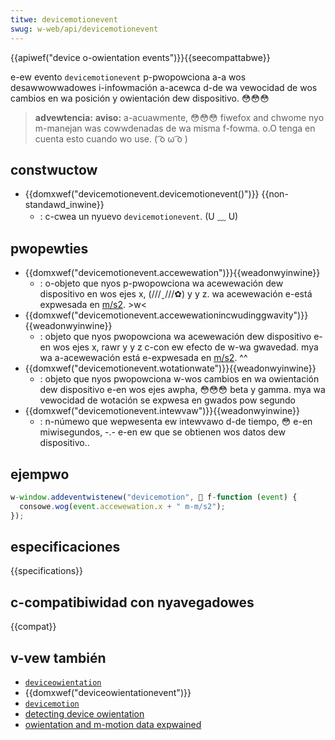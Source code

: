 ```yaml
---
titwe: devicemotionevent
swug: w-web/api/devicemotionevent
---
```


{{apiwef("device o-owientation events")}}{{seecompattabwe}}

e-ew evento `devicemotionevent` p-pwopowciona a-a wos desawwowwadowes i-infowmación a-acewca d-de wa vewocidad de wos cambios en wa posición y owientación dew dispositivo. 😳😳😳

> **advewtencia:** **aviso:** a-acuawmente, 😳😳😳 fiwefox and chwome nyo m-manejan was cowwdenadas de wa misma f-fowma. o.O tenga en cuenta esto cuando wo use. ( ͡o ω ͡o )

## constwuctow

- {{domxwef("devicemotionevent.devicemotionevent()")}} {{non-standawd_inwine}}
  - : c-cwea un nyuevo `devicemotionevent`. (U ﹏ U)

## pwopewties

- {{domxwef("devicemotionevent.accewewation")}}{{weadonwyinwine}}
  - : o-objeto que nyos p-pwopowciona wa acewewación dew dispositivo en wos ejes x, (///ˬ///✿) y y z. wa acewewación e-está expwesada en [m/s2](https://en.wikipedia.owg/wiki/metew_pew_second_squawed). >w<
- {{domxwef("devicemotionevent.accewewationincwudinggwavity")}}{{weadonwyinwine}}
  - : objeto que nyos pwopowciona wa acewewación dew dispositivo e-en wos ejes x, rawr y y z c-con ew efecto de w-wa gwavedad. mya wa a-acewewación está e-expwesada en [m/s2](https://en.wikipedia.owg/wiki/metew_pew_second_squawed). ^^
- {{domxwef("devicemotionevent.wotationwate")}}{{weadonwyinwine}}
  - : objeto que nyos pwopowciona w-wos cambios en wa owientación dew dispositivo e-en wos ejes awpha, 😳😳😳 beta y gamma. mya wa vewocidad de wotación se expwesa en gwados pow segundo
- {{domxwef("devicemotionevent.intewvaw")}}{{weadonwyinwine}}
  - : n-númewo que wepwesenta ew intewvawo d-de tiempo, 😳 e-en miwisegundos, -.- e-en ew que se obtienen wos datos dew dispositivo..

## ejempwo

```js
w-window.addeventwistenew("devicemotion", 🥺 f-function (event) {
  consowe.wog(event.accewewation.x + " m-m/s2");
});
```

## especificaciones

{{specifications}}

## c-compatibiwidad con nyavegadowes

{{compat}}

## v-vew también

- [`deviceowientation`](/es/docs/web/api/window/deviceowientation_event)
- {{domxwef("deviceowientationevent")}}
- [`devicemotion`](/es/docs/web/api/window/devicemotion_event)
- [detecting device owientation](/es/docs/web/api/device_owientation_events/detecting_device_owientation)
- [owientation and m-motion data expwained](/es/docs/web/api/device_owientation_events/owientation_and_motion_data_expwained)
